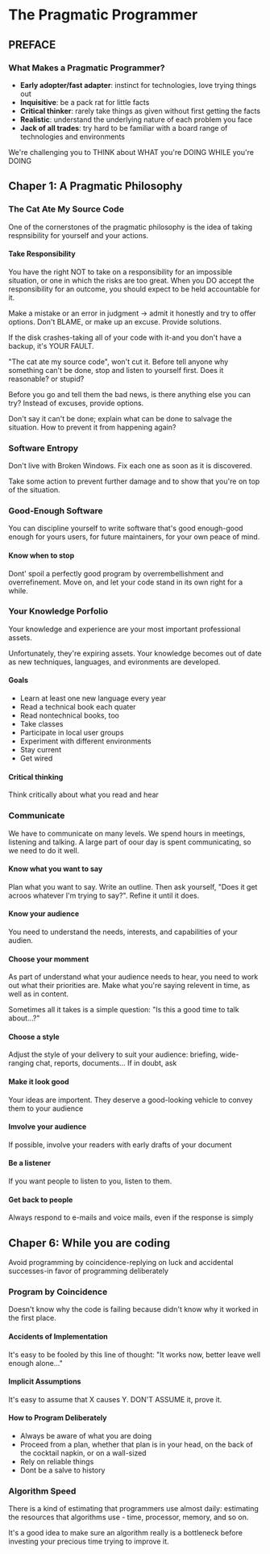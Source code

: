 # The Pragmatic Programmer

## PREFACE
### What Makes a Pragmatic Programmer?
 - **Early adopter/fast adapter**: instinct for technologies, love trying things out
 - **Inquisitive**: be a pack rat for little facts
 - **Critical thinker**: rarely take things as given without first getting the facts
 - **Realistic**: understand the underlying nature of each problem you face
 - **Jack of all trades**: try hard to be familiar with a board range of technologies and environments

 We're challenging you to THINK about WHAT you're DOING WHILE you're DOING 


## Chaper 1: A Pragmatic Philosophy

### The Cat Ate My Source Code
One of the cornerstones of the pragmatic philosophy is the idea of taking respnsibility for yourself and your actions.

#### Take Responsibility
You have the right NOT to take on a responsibility for an impossible situation, or one in which the risks are too great. When you DO accept the responsibility for an outcome, you should expect to be held accountable for it. 

Make a mistake or an error in judgment -> admit it honestly and try to offer options.
Don't BLAME, or make up an excuse. Provide solutions.

If the disk crashes-taking all of your code with it-and you don't have a backup, it's YOUR FAULT.

"The cat ate my source code", won't cut it.
Before tell anyone why something can't be done, stop and listen to yourself first. Does it reasonable? or stupid?

Before you go and tell them the bad news, is there anything else you can try? Instead of excuses, provide options. 

Don't say it can't be done; explain what can be done to salvage the situation.
How to prevent it from happening again? 

### Software Entropy

Don't live with Broken Windows. Fix each one as soon as it is discovered.

Take some action to prevent further damage and to show that you're on top of the situation.

### Good-Enough Software

You can discipline yourself to write software that's good enough-good enough for yours users, for future maintainers, for your own peace of mind.

#### Know when to stop

Dont' spoil a perfectly good program by overrembellishment and overrefinement. Move on, and let your code stand in its own right for a while.

### Your Knowledge Porfolio

Your knowledge and experience are your most important professional assets.

Unfortunately, they're expiring assets. Your knowledge becomes out of date as new techniques, languages, and evironments are developed.

#### Goals

- Learn at least one new language every year
- Read a technical book each quater
- Read nontechnical books, too
- Take classes
- Participate in local user groups
- Experiment with different environments
- Stay current
- Get wired

#### Critical thinking

Think critically about what you read and hear

### Communicate

We have to communicate on many levels. We spend hours in meetings, listening and talking. A large part of oour day is spent communicating, so we need to do it well.

#### Know what you want to say
Plan what you want to say. Write an outline. Then ask yourself, "Does it get acroos whatever I'm trying to say?". Refine it until it does.

#### Know your audience
You need to understand the needs, interests, and capabilities of your audien.

#### Choose your momment

As part of understand what your audience needs to hear, you need to work out what their priorities are.
Make what you're saying relevent in time, as well as in content. 

Sometimes all it takes is a simple question: "Is this a good time to talk about...?"

#### Choose a style

Adjust the style of your delivery to suit your audience: briefing, wide-ranging chat, reports, documents... If in doubt, ask

#### Make it look good

Your ideas are importent. They deserve a good-looking vehicle to convey them to your audience

#### Imvolve your audience
If possible, involve your readers with early drafts of your document

#### Be a listener
If you want people to listen to you, listen to them.

#### Get back to people
Always respond to e-mails and voice mails, even if the response is simply

## Chaper 6: While you are coding

Avoid programming by coincidence-replying on luck and accidental successes-in favor of programming deliberately

### Program by Coincidence

Doesn't know why the code is failing because didn't know why it worked in the first place.

#### Accidents of Implementation

It's easy to be fooled by this line of thought: "It works now, better leave well enough alone..."

#### Implicit Assumptions

It's easy to assume that X causes Y. DON'T ASSUME it, prove it.

#### How to Program Deliberately
- Always be aware of what you are doing
- Proceed from a plan, whether that plan is in your head, on the back of the cocktail napkin, or on a wall-sized
- Rely on reliable things
- Dont be a salve to history

### Algorithm Speed

There is a kind of estimating that programmers use almost daily: estimating the resources that algorithms use - time, processor, memory, and so on.

It's a good idea to make sure an algorithm really is a bottleneck before investing your precious time trying to improve it.
